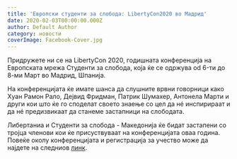 ```yaml
---
title: 'Европски студенти за слобода: LibertyCon2020 во Мадрид'
date: 2020-02-03T00:00:00.000Z
author: Default Author
category: новости
coverImage: Facebook-Cover.jpg
---
```


Придружете ни се на LibertyCon 2020, годишната конференција на Eвропската мрежа Студенти за слобода, која ќе се одржува od 6-ти до 8-ми Март во Мадрид, Шпанија.

На конференцијата ќе имате шанса да слушните врвни говорници како Хуан Рамон Рало, Дејвид Фридман, Патрик Шумахер, Антонела Марти и други кои што ќе го споделат своето знаење со цел да нé инспирираат и да нé предизвикаат да станеме застапници на слободата.

Либертаниа и Студенти за слобода - Македонија ќе бидат застапени со тројца членови кои ќе присуствуваат на конференцијата оваа година.  
Повеќе околу конференцијата и регистрација за учество може да најдете на следниов [линк](https://libertycon.net/).
